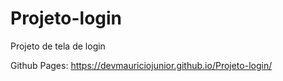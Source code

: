 # Projeto-login
 Projeto de tela de login
 
 Github Pages: https://devmauriciojunior.github.io/Projeto-login/
